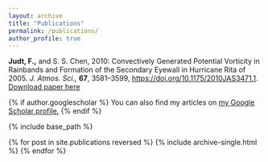 ```yaml
---
layout: archive
title: "Publications"
permalink: /publications/
author_profile: true
---
```


**Judt, F.,** and S. S. Chen, 2010: Convectively Generated Potential Vorticity in Rainbands and Formation of the Secondary Eyewall in Hurricane Rita of 2005. *J. Atmos. Sci.,* **67**, 3581–3599, https://doi.org/10.1175/2010JAS3471.1.
[Download paper here](http://academicpages.github.io/files/JudtandChen2010.pdf)


{% if author.googlescholar %}
  You can also find my articles on <u><a href="{{author.googlescholar}}">my Google Scholar profile</a>.</u>
{% endif %}

{% include base_path %}

{% for post in site.publications reversed %}
  {% include archive-single.html %}
{% endfor %}
